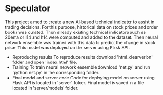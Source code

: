 # Speculator
This project aimed to create a new AI-based technical indicator to assist in trading decisions. For this purpose, historical data on stock prices and order books was curated. Then already existing technical indicators such as 20ema or l14 and h14 were computed and added to the dataset. Then neural network ensemble was trained with this data to predict the change in stock price. This model was deployed on the server using Flask API. 
- Reproducing results
To reproduce results download 'html_clearverion' folder and open 'index.html' file.
- Training
To train neural network ensemble download 'net.py' and run 'python net.py' in the corresponding folder.
- Final model and server code
Code for deploying model on server using Flask API is located in 'server' folder. Final model is saved in a file located in 'server/models' folder.
